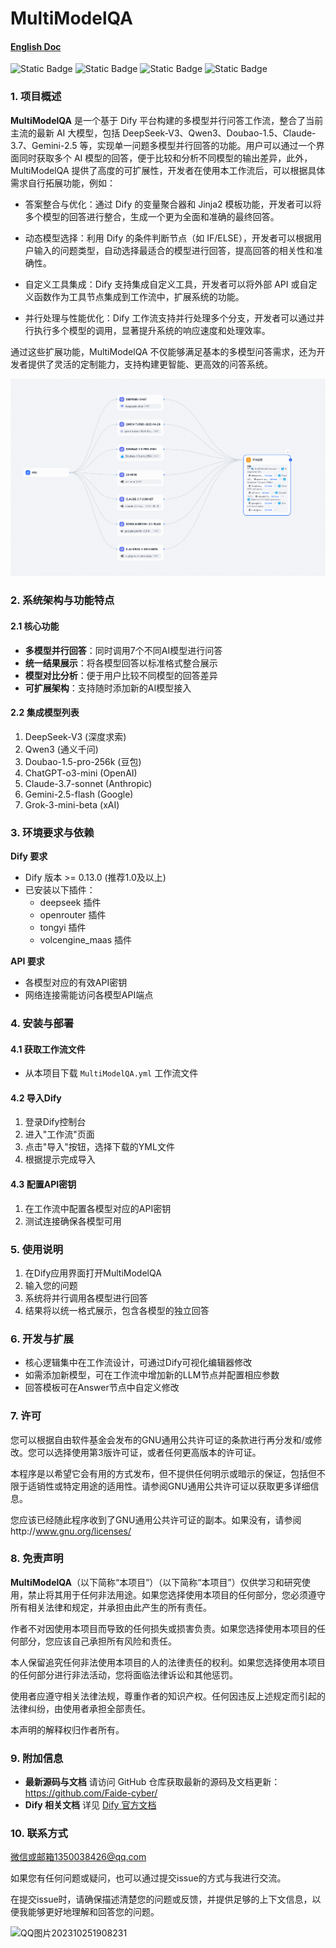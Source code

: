 # MultiModelQA

#### [English Doc](https://github.com/Faide-cyber/MultiModelQA)

![Static Badge](https://img.shields.io/badge/%40Github-Faide-%2300FFFF) ![Static Badge](https://img.shields.io/badge/Platform-Dify-%238c37dc) ![Static Badge](https://img.shields.io/badge/Version-1.0.0-%23e87435) ![Static Badge](https://img.shields.io/badge/License-GNU3.0-%2314bbc1)

### 1. 项目概述

**MultiModelQA** 是一个基于 Dify 平台构建的多模型并行问答工作流，整合了当前主流的最新 AI 大模型，包括 DeepSeek-V3、Qwen3、Doubao-1.5、Claude-3.7、Gemini-2.5 等，实现单一问题多模型并行回答的功能。用户可以通过一个界面同时获取多个 AI 模型的回答，便于比较和分析不同模型的输出差异，此外，MultiModelQA 提供了高度的可扩展性，开发者在使用本工作流后，可以根据具体需求自行拓展功能，例如：

- 答案整合与优化：通过 Dify 的变量聚合器和 Jinja2 模板功能，开发者可以将多个模型的回答进行整合，生成一个更为全面和准确的最终回答。 

- 动态模型选择：利用 Dify 的条件判断节点（如 IF/ELSE），开发者可以根据用户输入的问题类型，自动选择最适合的模型进行回答，提高回答的相关性和准确性。 

- 自定义工具集成：Dify 支持集成自定义工具，开发者可以将外部 API 或自定义函数作为工具节点集成到工作流中，扩展系统的功能。 

- 并行处理与性能优化：Dify 工作流支持并行处理多个分支，开发者可以通过并行执行多个模型的调用，显著提升系统的响应速度和处理效率。 

通过这些扩展功能，MultiModelQA 不仅能够满足基本的多模型问答需求，还为开发者提供了灵活的定制能力，支持构建更智能、更高效的问答系统。

<img src="https://github.com/Faide-cyber/MultiModelQA/blob/main/img/Demo.png" width="800px">

### 2. 系统架构与功能特点

#### 2.1 核心功能
- **多模型并行回答**：同时调用7个不同AI模型进行问答
- **统一结果展示**：将各模型回答以标准格式整合展示
- **模型对比分析**：便于用户比较不同模型的回答差异
- **可扩展架构**：支持随时添加新的AI模型接入

#### 2.2 集成模型列表
1. DeepSeek-V3 (深度求索)
2. Qwen3 (通义千问)
3. Doubao-1.5-pro-256k (豆包)
4. ChatGPT-o3-mini (OpenAI)
5. Claude-3.7-sonnet (Anthropic)
6. Gemini-2.5-flash (Google)
7. Grok-3-mini-beta (xAI)

### 3. 环境要求与依赖

**Dify 要求**
- Dify 版本 >= 0.13.0 (推荐1.0及以上)
- 已安装以下插件：
  - deepseek 插件
  - openrouter 插件
  - tongyi 插件
  - volcengine_maas 插件

**API 要求**
- 各模型对应的有效API密钥
- 网络连接需能访问各模型API端点

### 4. 安装与部署

#### 4.1 获取工作流文件
- 从本项目下载 `MultiModelQA.yml` 工作流文件

#### 4.2 导入Dify
1. 登录Dify控制台
2. 进入"工作流"页面
3. 点击"导入"按钮，选择下载的YML文件
4. 根据提示完成导入

#### 4.3 配置API密钥
1. 在工作流中配置各模型对应的API密钥
2. 测试连接确保各模型可用

### 5. 使用说明

1. 在Dify应用界面打开MultiModelQA
2. 输入您的问题
3. 系统将并行调用各模型进行回答
4. 结果将以统一格式展示，包含各模型的独立回答

### 6. 开发与扩展

- 核心逻辑集中在工作流设计，可通过Dify可视化编辑器修改
- 如需添加新模型，可在工作流中增加新的LLM节点并配置相应参数
- 回答模板可在Answer节点中自定义修改

### 7. 许可

您可以根据自由软件基金会发布的GNU通用公共许可证的条款进行再分发和/或修改。您可以选择使用第3版许可证，或者任何更高版本的许可证。

本程序是以希望它会有用的方式发布，但不提供任何明示或暗示的保证，包括但不限于适销性或特定用途的适用性。请参阅GNU通用公共许可证以获取更多详细信息。

您应该已经随此程序收到了GNU通用公共许可证的副本。如果没有，请参阅http://www.gnu.org/licenses/

### 8. 免责声明

**MultiModelQA**（以下简称“本项目”）（以下简称“本项目”）仅供学习和研究使用，禁止将其用于任何非法用途。如果您选择使用本项目的任何部分，您必须遵守所有相关法律和规定，并承担由此产生的所有责任。

作者不对因使用本项目而导致的任何损失或损害负责。如果您选择使用本项目的任何部分，您应该自己承担所有风险和责任。

本人保留追究任何非法使用本项目的人的法律责任的权利。如果您选择使用本项目的任何部分进行非法活动，您将面临法律诉讼和其他惩罚。

使用者应遵守相关法律法规，尊重作者的知识产权。任何因违反上述规定而引起的法律纠纷，由使用者承担全部责任。

本声明的解释权归作者所有。

### 9. 附加信息

- **最新源码与文档**
   请访问 GitHub 仓库获取最新的源码及文档更新：https://github.com/Faide-cyber/
- **Dify 相关文档**
   详见 [Dify 官方文档](https://docs.dify.ai/)

### 10. 联系方式

微信或邮箱1350038426@qq.com

如果您有任何问题或疑问，也可以通过提交issue的方式与我进行交流。

在提交issue时，请确保描述清楚您的问题或反馈，并提供足够的上下文信息，以便我能够更好地理解和回答您的问题。

![QQ图片202310251908231](https://github.com/Faide-cyber/MouseCopy/assets/148406475/8b7ac122-d438-4d64-b6d0-330b514e4389)
